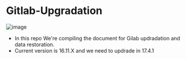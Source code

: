 # Gitlab-Upgradation
![image](https://github.com/user-attachments/assets/cb25f878-b0e6-476b-aec5-9b7027129f6e)


* In this repo We're compiling the document for Gilab updradation and data restoration.
* Current version is 16.11.X and we need to updrade in 17.4.1
